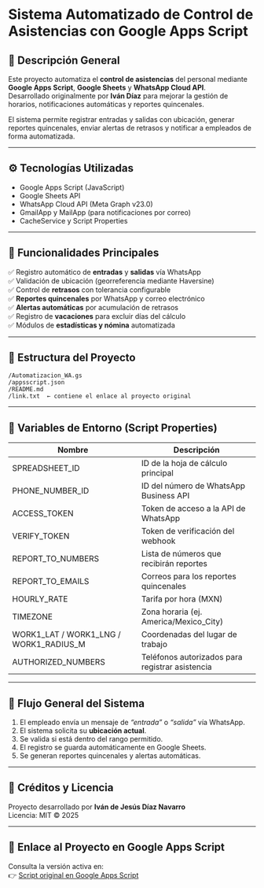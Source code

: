 # Sistema Automatizado de Control de Asistencias con Google Apps Script

## 📘 Descripción General
Este proyecto automatiza el **control de asistencias** del personal mediante **Google Apps Script**, **Google Sheets** y **WhatsApp Cloud API**.  
Desarrollado originalmente por **Iván Díaz** para mejorar la gestión de horarios, notificaciones automáticas y reportes quincenales.

El sistema permite registrar entradas y salidas con ubicación, generar reportes quincenales, enviar alertas de retrasos y notificar a empleados de forma automatizada.

---

## ⚙️ Tecnologías Utilizadas
- Google Apps Script (JavaScript)
- Google Sheets API
- WhatsApp Cloud API (Meta Graph v23.0)
- GmailApp y MailApp (para notificaciones por correo)
- CacheService y Script Properties

---

## 🧩 Funcionalidades Principales
✅ Registro automático de **entradas** y **salidas** vía WhatsApp  
✅ Validación de ubicación (georreferencia mediante Haversine)  
✅ Control de **retrasos** con tolerancia configurable  
✅ **Reportes quincenales** por WhatsApp y correo electrónico  
✅ **Alertas automáticas** por acumulación de retrasos  
✅ Registro de **vacaciones** para excluir días del cálculo  
✅ Módulos de **estadísticas y nómina** automatizada

---

## 📁 Estructura del Proyecto
```
/Automatizacion_WA.gs
/appsscript.json
/README.md
/link.txt  ← contiene el enlace al proyecto original
```

---

## 🔑 Variables de Entorno (Script Properties)
| Nombre | Descripción |
|--------|--------------|
| SPREADSHEET_ID | ID de la hoja de cálculo principal |
| PHONE_NUMBER_ID | ID del número de WhatsApp Business API |
| ACCESS_TOKEN | Token de acceso a la API de WhatsApp |
| VERIFY_TOKEN | Token de verificación del webhook |
| REPORT_TO_NUMBERS | Lista de números que recibirán reportes |
| REPORT_TO_EMAILS | Correos para los reportes quincenales |
| HOURLY_RATE | Tarifa por hora (MXN) |
| TIMEZONE | Zona horaria (ej. America/Mexico_City) |
| WORK1_LAT / WORK1_LNG / WORK1_RADIUS_M | Coordenadas del lugar de trabajo |
| AUTHORIZED_NUMBERS | Teléfonos autorizados para registrar asistencia |

---

## 🧠 Flujo General del Sistema
1. El empleado envía un mensaje de *“entrada”* o *“salida”* vía WhatsApp.  
2. El sistema solicita su **ubicación actual**.  
3. Se valida si está dentro del rango permitido.  
4. El registro se guarda automáticamente en Google Sheets.  
5. Se generan reportes quincenales y alertas automáticas.

---

## 🧾 Créditos y Licencia
Proyecto desarrollado por **Iván de Jesús Díaz Navarro**  
Licencia: MIT © 2025

---

## 🔗 Enlace al Proyecto en Google Apps Script
Consulta la versión activa en:  
👉 [Script original en Google Apps Script](https://script.google.com/d/1ekPmfGbzARnHkKoeaMKNA8inPO3AMO4DAuCJgtyahy04ZG78h8SYhxXB/edit?usp=sharing)
